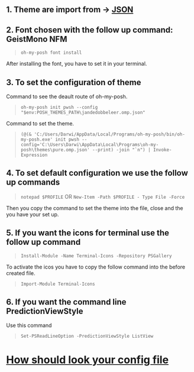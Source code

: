 ## 1. Theme are import from -> [JSON](themes.json)

## 2. Font chosen with the follow up command: GeistMono NFM

> `oh-my-posh font install`

After installing the font, you have to set it in your terminal.

## 3. To set the configuration of theme

Command to see the deault route of oh-my-posh.

> `oh-my-posh init pwsh --config "$env:POSH_THEMES_PATH\jandedobbeleer.omp.json"`

Command to set the theme.

> `` (@(& 'C:/Users/Darwi/AppData/Local/Programs/oh-my-posh/bin/oh-my-posh.exe' init pwsh --config='C:\Users\Darwi\AppData\Local\Programs\oh-my-posh\themes\pure.omp.json' --print) -join "`n") | Invoke-Expression ``

## 4. To set default configuration we use the follow up commands

> `notepad $PROFILE` OR `New-Item -Path $PROFILE - Type File -Force`

Then you copy the command to set the theme into the file, close and the you have your set up.

## 5. If you want the icons for terminal use the follow up command

> `Install-Module -Name Terminal-Icons -Repository PSGallery`

To activate the icos you have to copy the follow command into the before created file.

> `Import-Module Terminal-Icons`

## 6. If you want the command line PredictionViewStyle

Use this command

> `Set-PSReadLineOption -PredictionViewStyle ListView`

# [How should look your config file](Microsoft.PowerShell_profile)

